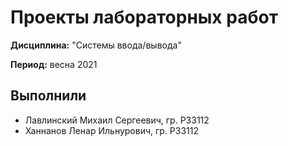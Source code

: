 # Проекты лабораторных работ

**Дисциплина:** "Системы ввода/вывода"

**Период:** весна 2021

## Выполнили

- Лавлинский Михаил Сергеевич, гр. P33112
- Ханнанов Ленар Ильнурович, гр. P33112